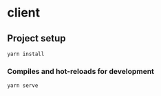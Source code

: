 # client

## Project setup
```
yarn install
```

### Compiles and hot-reloads for development
```
yarn serve
